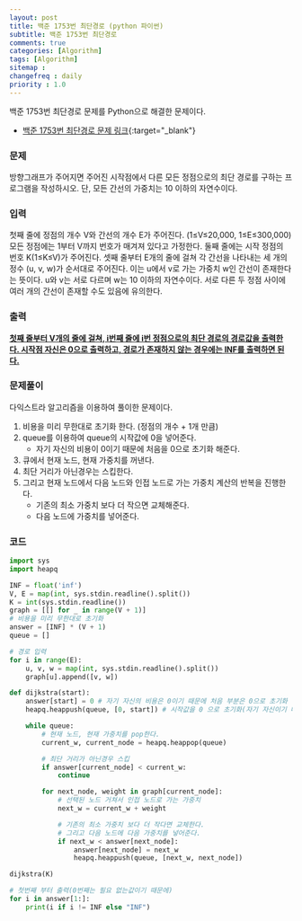 ```yaml
---
layout: post
title: 백준 1753번 최단경로 (python 파이썬)
subtitle: 백준 1753번 최단경로
comments: true
categories: [Algorithm]
tags: [Algorithm]
sitemap :
changefreq : daily
priority : 1.0
---
```

백준 1753번 최단경로 문제를 Python으로 해결한 문제이다.  

* [백준 1753번 최단경로 문제 링크](https://www.acmicpc.net/problem/1753){:target="_blank"}


### 문제 
방향그래프가 주어지면 주어진 시작점에서 다른 모든 정점으로의 최단 경로를 구하는 프로그램을 작성하시오. 단, 모든 간선의 가중치는 10 이하의 자연수이다.


### 입력
첫째 줄에 정점의 개수 V와 간선의 개수 E가 주어진다. (1≤V≤20,000, 1≤E≤300,000) 모든 정점에는 1부터 V까지 번호가 매겨져 있다고 가정한다. 둘째 줄에는 시작 정점의 번호 K(1≤K≤V)가 주어진다. 셋째 줄부터 E개의 줄에 걸쳐 각 간선을 나타내는 세 개의 정수 (u, v, w)가 순서대로 주어진다. 이는 u에서 v로 가는 가중치 w인 간선이 존재한다는 뜻이다. u와 v는 서로 다르며 w는 10 이하의 자연수이다. 서로 다른 두 정점 사이에 여러 개의 간선이 존재할 수도 있음에 유의한다.


### 출력
**<u>첫째 줄부터 V개의 줄에 걸쳐, i번째 줄에 i번 정점으로의 최단 경로의 경로값을 출력한다. 시작점 자신은 0으로 출력하고, 경로가 존재하지 않는 경우에는 INF를 출력하면 된다.</u>**


### 문제풀이
다익스트라 알고리즘을 이용하여 풀이한 문제이다.

1. 비용을 미리 무한대로 초기화 한다. (정점의 개수 + 1개 만큼)
2. queue를 이용하여 queue의 시작값에 0을 넣어준다.
	* 자기 자신의 비용이 0이기 때문에 처음을 0으로 초기화 해준다.
3. 큐에서 현재 노드, 현재 가중치를 꺼낸다.
4. 최단 거리가 아닌경우는 스킵한다.
5. 그리고 현재 노드에서 다음 노드와 인접 노드로 가는 가중치 계산의 반복을 진행한다.
	* 기존의 최소 가중치 보다 더 작으면 교체해준다.
	* 다음 노드에 가중치를 넣어준다.


### 코드
```python
import sys
import heapq

INF = float('inf')
V, E = map(int, sys.stdin.readline().split())
K = int(sys.stdin.readline())
graph = [[] for _ in range(V + 1)]
# 비용을 미리 무한대로 초기화
answer = [INF] * (V + 1)
queue = []

# 경로 입력
for i in range(E):
    u, v, w = map(int, sys.stdin.readline().split())
    graph[u].append([v, w])

def dijkstra(start):
    answer[start] = 0 # 자기 자신의 비용은 0이기 때문에 처음 부분은 0으로 초기화
    heapq.heappush(queue, [0, start]) # 시작값을 0 으로 초기화(자기 자신이기 때문)

    while queue:
        # 현재 노드, 현재 가중치를 pop한다.
        current_w, current_node = heapq.heappop(queue)

        # 최단 거리가 아닌경우 스킵
        if answer[current_node] < current_w:
            continue

        for next_node, weight in graph[current_node]:
            # 선택된 노드 거쳐서 인접 노드로 가는 가중치
            next_w = current_w + weight

            # 기존의 최소 가중치 보다 더 작다면 교체한다.
            # 그리고 다음 노드에 다음 가중치를 넣어준다.
            if next_w < answer[next_node]:
                answer[next_node] = next_w
                heapq.heappush(queue, [next_w, next_node])

dijkstra(K)

# 첫번째 부터 출력(0번째는 필요 없는값이기 때문에)
for i in answer[1:]:
    print(i if i != INF else "INF")
```